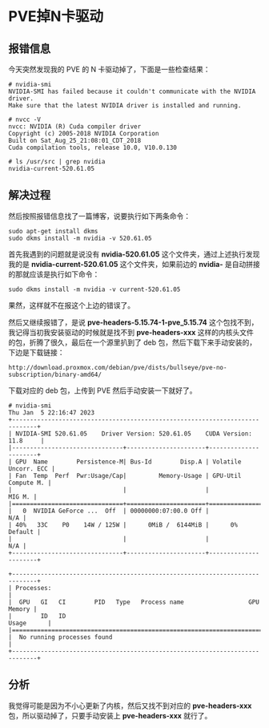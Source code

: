 # PVE掉N卡驱动

## 报错信息

今天突然发现我的 PVE 的 N 卡驱动掉了，下面是一些检查结果：

```shell
# nvidia-smi
NVIDIA-SMI has failed because it couldn't communicate with the NVIDIA driver. 
Make sure that the latest NVIDIA driver is installed and running.

# nvcc -V
nvcc: NVIDIA (R) Cuda compiler driver
Copyright (c) 2005-2018 NVIDIA Corporation
Built on Sat_Aug_25_21:08:01_CDT_2018
Cuda compilation tools, release 10.0, V10.0.130

# ls /usr/src | grep nvidia
nvidia-current-520.61.05
```

## 解决过程

然后按照报错信息找了一篇博客，说要执行如下两条命令：

```shell
sudo apt-get install dkms
sudo dkms install -m nvidia -v 520.61.05
```

首先我遇到的问题就是说没有 **nvidia-520.61.05** 这个文件夹，通过上述执行发现我的是 **nvidia-current-520.61.05** 这个文件夹，如果前边的 **nvidia-** 是自动拼接的那就应该是执行如下命令：

```shell
sudo dkms install -m nvidia -v current-520.61.05
```

果然，这样就不在报这个上边的错误了。

然后又继续报错了，是说 **pve-headers-5.15.74-1-pve_5.15.74** 这个包找不到，我记得当初我安装驱动的时候就是找不到 **pve-headers-xxx** 这样的内核头文件的包，折腾了很久，最后在一个源里扒到了 deb 包，然后下载下来手动安装的，下边是下载链接：

```shell
http://download.proxmox.com/debian/pve/dists/bullseye/pve-no-subscription/binary-amd64/
```

下载对应的 deb 包，上传到 PVE 然后手动安装一下就好了。

```shell
# nvidia-smi
Thu Jan  5 22:16:47 2023       
+-----------------------------------------------------------------------------+
| NVIDIA-SMI 520.61.05    Driver Version: 520.61.05    CUDA Version: 11.8     |
|-------------------------------+----------------------+----------------------+
| GPU  Name        Persistence-M| Bus-Id        Disp.A | Volatile Uncorr. ECC |
| Fan  Temp  Perf  Pwr:Usage/Cap|         Memory-Usage | GPU-Util  Compute M. |
|                               |                      |               MIG M. |
|===============================+======================+======================|
|   0  NVIDIA GeForce ...  Off  | 00000000:07:00.0 Off |                  N/A |
| 40%   33C    P0    14W / 125W |      0MiB /  6144MiB |      0%      Default |
|                               |                      |                  N/A |
+-------------------------------+----------------------+----------------------+
                                                                               
+-----------------------------------------------------------------------------+
| Processes:                                                                  |
|  GPU   GI   CI        PID   Type   Process name                  GPU Memory |
|        ID   ID                                                   Usage      |
|=============================================================================|
|  No running processes found                                                 |
+-----------------------------------------------------------------------------+
```

## 分析

我觉得可能是因为不小心更新了内核，然后又找不到对应的  **pve-headers-xxx** 包，所以驱动掉了，只要手动安装上 **pve-headers-xxx** 就行了。